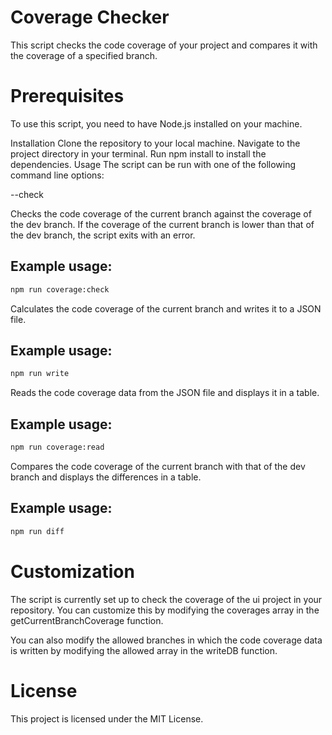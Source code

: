 # Coverage Checker

This script checks the code coverage of your project and compares it with the coverage of a specified branch.

# Prerequisites

To use this script, you need to have Node.js installed on your machine.

Installation
Clone the repository to your local machine.
Navigate to the project directory in your terminal.
Run npm install to install the dependencies.
Usage
The script can be run with one of the following command line options:

--check

Checks the code coverage of the current branch against the coverage of the dev branch. If the coverage of the current branch is lower than that of the dev branch, the script exits with an error.

## Example usage:

```bash
npm run coverage:check
```

Calculates the code coverage of the current branch and writes it to a JSON file.

## Example usage:

```bash
npm run write
```

Reads the code coverage data from the JSON file and displays it in a table.

## Example usage:

```bash
npm run coverage:read
```

Compares the code coverage of the current branch with that of the dev branch and displays the differences in a table.

## Example usage:

```bash
npm run diff
```

# Customization

The script is currently set up to check the coverage of the ui project in your repository. You can customize this by modifying the coverages array in the getCurrentBranchCoverage function.

You can also modify the allowed branches in which the code coverage data is written by modifying the allowed array in the writeDB function.

# License

This project is licensed under the MIT License.
